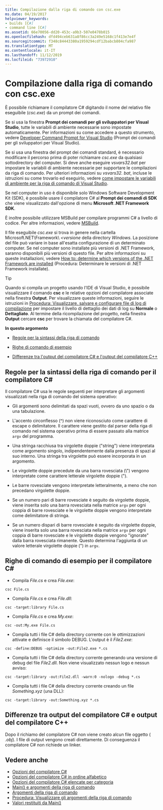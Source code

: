 ```yaml
---
title: Compilazione dalla riga di comando con csc.exe
ms.date: 04/19/2017
helpviewer_keywords:
- builds [C#]
- command line [C#]
ms.assetid: 66e70056-dd20-453c-a9b3-507e0478b015
ms.openlocfilehash: dfd494ceb631a8f86cc3a249e5168c1f413e7e4f
ms.sourcegitcommit: f348c84443380a1959294cdf12babcb804cfa987
ms.translationtype: MT
ms.contentlocale: it-IT
ms.lasthandoff: 11/12/2019
ms.locfileid: "73972910"
---
```

# <a name="command-line-build-with-cscexe"></a>Compilazione dalla riga di comando con csc.exe

È possibile richiamare il compilatore C# digitando il nome del relativo file eseguibile (*csc.exe*) da un prompt dei comandi.

Se si usa la finestra **Prompt dei comandi per gli sviluppatori per Visual Studio**, tutte le variabili di ambiente necessarie sono impostate automaticamente. Per informazioni su come accedere a questo strumento, vedere [Developer Command Prompt for Visual Studio](../../../framework/tools/developer-command-prompt-for-vs.md) (Prompt dei comandi per gli sviluppatori per Visual Studio).

Se si usa una finestra del prompt dei comandi standard, è necessario modificare il percorso prima di poter richiamare *csc.exe* da qualsiasi sottodirectory del computer. Si deve anche eseguire *vsvars32.bat* per impostare le variabili di ambiente necessarie per supportare le compilazioni da riga di comando. Per ulteriori informazioni su *vsvars32. bat*, incluse le istruzioni su come trovarlo ed eseguirlo, vedere [come impostare le variabili di ambiente per la riga di comando di Visual Studio](./how-to-set-environment-variables-for-the-visual-studio-command-line.md).

Se nel computer in uso è disponibile solo Windows Software Development Kit (SDK), è possibile usare il compilatore C# al **Prompt dei comandi di SDK** che viene visualizzato dall'opzione di menu **Microsoft .NET Framework SDK**.

È inoltre possibile utilizzare MSBuild per compilare programmi C# a livello di codice. Per altre informazioni, vedere [MSBuild](/visualstudio/msbuild/msbuild).

Il file eseguibile *csc.exe* si trova in genere nella cartella Microsoft.NET\Framework\\ *\<versione* della directory *Windows*. La posizione del file può variare in base all'esatta configurazione di un determinato computer. Se nel computer sono installate più versioni di .NET Framework, saranno disponibili più versioni di questo file. Per altre informazioni su queste installazioni, vedere [How to: determine which versions of the .NET Framework are installed](../../../framework/migration-guide/how-to-determine-which-versions-are-installed.md) (Procedura: Determinare le versioni di .NET Framework installate).

> [!TIP]
> Quando si compila un progetto usando l'IDE di Visual Studio, è possibile visualizzare il comando **csc** e le relative opzioni del compilatore associate nella finestra **Output**. Per visualizzare queste informazioni, seguire le istruzioni in [Procedura: Visualizzare, salvare e configurare file di log di compilazione](/visualstudio/ide/how-to-view-save-and-configure-build-log-files#to-change-the-amount-of-information-included-in-the-build-log) per impostare il livello di dettaglio dei dati di log su **Normale** o **Dettagliato**. Al termine della ricompilazione del progetto, nella finestra **Output** cercare **csc** per trovare la chiamata del compilatore C#.

 **In questo argomento**

- [Regole per la sintassi della riga di comando](#rules-for-command-line-syntax-for-the-c-compiler)

- [Righe di comando di esempio](#sample-command-lines-for-the-c-compiler)

- [Differenze tra l'output del compilatore C# e l'output del compilatore C++](#differences-between-c-compiler-and-c-compiler-output)

## <a name="rules-for-command-line-syntax-for-the-c-compiler"></a>Regole per la sintassi della riga di comando per il compilatore C#

Il compilatore C# usa le regole seguenti per interpretare gli argomenti visualizzati nella riga di comando del sistema operativo:

- Gli argomenti sono delimitati da spazi vuoti, ovvero da uno spazio o da una tabulazione.

- L'accento circonflesso (^) non viene riconosciuto come carattere di escape o delimitatore. Il carattere viene gestito dal parser della riga di comando nel sistema operativo prima di essere passato alla matrice `argv` del programma.

- Una stringa racchiusa tra virgolette doppie ("string") viene interpretata come argomento singolo, indipendentemente dalla presenza di spazi al suo interno. Una stringa tra virgolette può essere incorporata in un argomento.

- Le virgolette doppie precedute da una barra rovesciata (\\") vengono interpretate come carattere letterale virgolette doppie (").

- Le barre rovesciate vengono interpretate letteralmente, a meno che non precedano virgolette doppie.

- Se un numero pari di barre rovesciate è seguito da virgolette doppie, viene inserita solo una barra rovesciata nella matrice `argv` per ogni coppia di barre rovesciate e le virgolette doppie vengono interpretate come delimitatore di stringa.

- Se un numero dispari di barre rovesciate è seguito da virgolette doppie, viene inserita solo una barra rovesciata nella matrice `argv` per ogni coppia di barre rovesciate e le virgolette doppie vengono "ignorate" dalla barra rovesciata rimanente. Questo determina l'aggiunta di un valore letterale virgolette doppie (") in `argv`.

## <a name="sample-command-lines-for-the-c-compiler"></a>Righe di comando di esempio per il compilatore C#

- Compila *File.cs* e crea *File.exe*:

```console
csc File.cs
```

- Compila *File.cs* e crea *File.dll*:

```console
csc -target:library File.cs
```

- Compila *File.cs* e crea *My.exe*:

```console
csc -out:My.exe File.cs
```

- Compila tutti i file C# della directory corrente con le ottimizzazioni attivate e definisce il simbolo DEBUG. L'output è il *File2.exe*:

```console
csc -define:DEBUG -optimize -out:File2.exe *.cs
```

- Compila tutti i file C# della directory corrente generando una versione di debug del file *File2.dll*. Non viene visualizzato nessun logo e nessun avviso:

```console
csc -target:library -out:File2.dll -warn:0 -nologo -debug *.cs
```

- Compila tutti i file C# della directory corrente creando un file *Something.xyz* (una DLL):

```console
csc -target:library -out:Something.xyz *.cs
```

## <a name="differences-between-c-compiler-and-c-compiler-output"></a>Differenze tra output del compilatore C# e output del compilatore C++
Dopo il richiamo del compilatore C# non viene creato alcun file oggetto ( *.obj*). I file di output vengono creati direttamente. Di conseguenza il compilatore C# non richiede un linker.

## <a name="see-also"></a>Vedere anche

- [Opzioni del compilatore C#](./index.md)
- [Opzioni del compilatore C# in ordine alfabetico](./listed-alphabetically.md)
- [Opzioni del compilatore C# elencate per categoria](./listed-by-category.md)
- [Main() e argomenti della riga di comando](../../programming-guide/main-and-command-args/index.md)
- [Argomenti della riga di comando](../../programming-guide/main-and-command-args/command-line-arguments.md)
- [Procedura: Visualizzare gli argomenti della riga di comando](../../programming-guide/main-and-command-args/how-to-display-command-line-arguments.md)
- [Valori restituiti da Main()](../../programming-guide/main-and-command-args/main-return-values.md)
